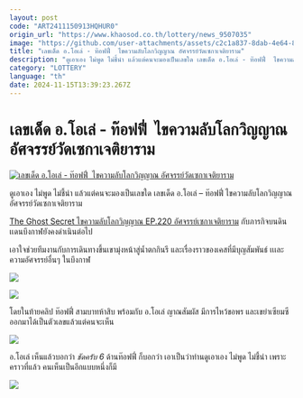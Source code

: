 ```yaml
---
layout: post
code: "ART2411150913HQHUR0"
origin_url: "https://www.khaosod.co.th/lottery/news_9507035"
image: "https://github.com/user-attachments/assets/c2c1a837-8dab-4e64-8246-35ae1e8bb0c6"
title: "เลขเด็ด อ.โอเล่ - ท๊อฟฟี่  ไขความลับโลกวิญญาณ อัศจรรย์วัดเซกาเจติยาราม"
description: "ดูเอาเอง ไม่พูด ไม่ชี้นำ แล้วแต่คนจะมองเป็นเลขใด เลขเด็ด อ.โอเล่ - ท๊อฟฟี่  ไขความลับโลกวิญญาณ อัศจรรย์วัดเซกาเจติยาราม The Ghost Secret ไขความลับโลก"
category: "LOTTERY"
language: "th"
date: 2024-11-15T13:39:23.267Z
---
```


# เลขเด็ด อ.โอเล่ - ท๊อฟฟี่  ไขความลับโลกวิญญาณ อัศจรรย์วัดเซกาเจติยาราม

[![เลขเด็ด อ.โอเล่ - ท๊อฟฟี่  ไขความลับโลกวิญญาณ อัศจรรย์วัดเซกาเจติยาราม](https://www.khaosod.co.th/wpapp/uploads/2024/11/ajolelotto1511679998.jpg "เลขเด็ด อ.โอเล่ - ท๊อฟฟี่  ไขความลับโลกวิญญาณ อัศจรรย์วัดเซกาเจติยาราม")](https://www.khaosod.co.th/wpapp/uploads/2024/11/ajolelotto1511679998.jpg)

ดูเอาเอง ไม่พูด ไม่ชี้นำ แล้วแต่คนจะมองเป็นเลขใด เลขเด็ด อ.โอเล่ – ท๊อฟฟี่ ไขความลับโลกวิญญาณ อัศจรรย์วัดเซกาเจติยาราม

[The Ghost Secret ไขความลับโลกวิญญาณ EP.220 อัศจรรย์เซกาเจติยาราม](https://www.youtube.com/watch?v=z2BfpTgTv6Q) กับภารกิจบนดินเเดนบึงกาฬยังคงดำเนินต่อไป

เอาใจช่วยทีมงานกับการเดินทางขึ้นเขามุ่งหน้าสู่น้ำตกกินรี และเรื่องราวของเคสที่มีบุญสัมพันธ์ เเเละความอัศจรรย์อื่นๆ ในบึงกาฬ

[![](https://www.khaosod.co.th/wpapp/uploads/2024/11/ajolelotto1511677.jpg)](https://www.khaosod.co.th/wpapp/uploads/2024/11/ajolelotto1511677.jpg)

[![](https://www.khaosod.co.th/wpapp/uploads/2024/11/ajolelotto1511678.jpg)](https://www.khaosod.co.th/wpapp/uploads/2024/11/ajolelotto1511678.jpg)

โดยในท้ายคลิป ท๊อฟฟี่ สามบาทห้าสิบ พร้อมกับ อ.โอเล่ ญาณสัมผัส มีการไหว้ขอพร และเขย่าเซียมซี ออกมาได้เป็นตัวเลขแล้วแต่คนจะเห็น

[![](https://www.khaosod.co.th/wpapp/uploads/2024/11/ajolelotto1511675.jpg)](https://www.khaosod.co.th/wpapp/uploads/2024/11/ajolelotto1511675.jpg)

อ.โอเล่ เห็นแล้วบอกว่า _ชัดครับ 6_ ด้านท๊อฟฟี่ ก็บอกว่า เอาเป็นว่าท่านดูเอาเอง ไม่พูด ไม่ชี้นำ เพราะคราวที่แล้ว คนเห็นเป็นอีกแบบหนึ่งก็มี

[![](https://www.khaosod.co.th/wpapp/uploads/2024/11/ajolelotto1511674.jpg)](https://www.khaosod.co.th/wpapp/uploads/2024/11/ajolelotto1511674.jpg)